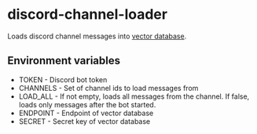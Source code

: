 # discord-channel-loader

Loads discord channel messages into [vector database](https://github.com/azisaba/generic-vector-search).

## Environment variables

- TOKEN - Discord bot token
- CHANNELS - Set of channel ids to load messages from
- LOAD_ALL - If not empty, loads all messages from the channel. If false, loads only messages after the bot started.
- ENDPOINT - Endpoint of vector database
- SECRET - Secret key of vector database
